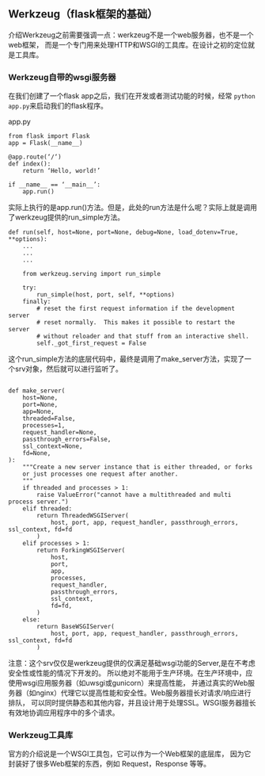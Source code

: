 ## Werkzeug（flask框架的基础）

介绍Werkzeug之前需要强调一点：werkzeug不是一个web服务器，也不是一个web框架，
而是一个专门用来处理HTTP和WSGI的工具库。在设计之初的定位就是工具库。


### Werkzeug自带的wsgi服务器

在我们创建了一个flask app之后，我们在开发或者测试功能的时候，经常 `python app.py`来启动我们的flask程序。

app.py
```
from flask import Flask
app = Flask(__name__)

@app.route(‘/‘)
def index():
    return ‘Hello, world!’

if __name__ == ‘__main__’:
    app.run()

```

实际上执行的是app.run()方法。但是，此处的run方法是什么呢？实际上就是调用了werkzeug提供的run_simple方法。
```
def run(self, host=None, port=None, debug=None, load_dotenv=True, **options):
    ...
    ...
    ...

    from werkzeug.serving import run_simple

    try:
        run_simple(host, port, self, **options)
    finally:
        # reset the first request information if the development server
        # reset normally.  This makes it possible to restart the server
        # without reloader and that stuff from an interactive shell.
        self._got_first_request = False
```

这个run_simple方法的底层代码中，最终是调用了make_server方法，实现了一个srv对象，然后就可以进行监听了。
```

def make_server(
    host=None,
    port=None,
    app=None,
    threaded=False,
    processes=1,
    request_handler=None,
    passthrough_errors=False,
    ssl_context=None,
    fd=None,
):
    """Create a new server instance that is either threaded, or forks
    or just processes one request after another.
    """
    if threaded and processes > 1:
        raise ValueError("cannot have a multithreaded and multi process server.")
    elif threaded:
        return ThreadedWSGIServer(
            host, port, app, request_handler, passthrough_errors, ssl_context, fd=fd
        )
    elif processes > 1:
        return ForkingWSGIServer(
            host,
            port,
            app,
            processes,
            request_handler,
            passthrough_errors,
            ssl_context,
            fd=fd,
        )
    else:
        return BaseWSGIServer(
            host, port, app, request_handler, passthrough_errors, ssl_context, fd=fd
        )
```

注意：这个srv仅仅是werkzeug提供的仅满足基础wsgi功能的Server,是在不考虑安全性或性能的情况下开发的。
所以绝对不能用于生产环境。在生产环境中，应使用wsgi应用服务器（如uwsgi或gunicorn）来提高性能，
并通过真实的Web服务器（如nginx）代理它以提高性能和安全性。Web服务器擅长对请求/响应进行排队，
可以同时提供静态和其他内容，并且设计用于处理SSL。WSGI服务器擅长有效地协调应用程序中的多个请求。

### Werkzeug工具库
官方的介绍说是一个WSGI工具包，它可以作为一个Web框架的底层库， 因为它封装好了很多Web框架的东西，例如 Request，Response 等等。
